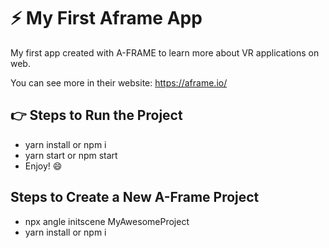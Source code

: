 # :zap: My First Aframe App

My first app created with A-FRAME to learn more about VR applications on web.

You can see more in their website: https://aframe.io/

## :point_right: Steps to Run the Project

- yarn install or npm i
- yarn start or npm start
- Enjoy! :smile:

## Steps to Create a New A-Frame Project

- npx angle initscene MyAwesomeProject
- yarn install or npm i
